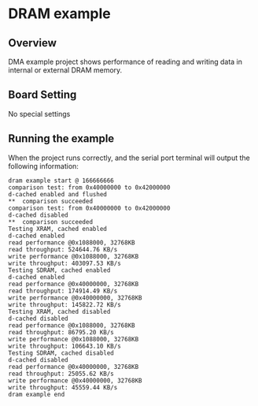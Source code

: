 # DRAM example
## Overview

DMA example project shows performance of reading and writing data in internal or external DRAM memory.

## Board Setting

No special settings

## Running the example

When the project runs correctly, and the serial port terminal will output the following information:
```
dram example start @ 166666666
comparison test: from 0x40000000 to 0x42000000
d-cached enabled and flushed
**  comparison succeeded
comparison test: from 0x40000000 to 0x42000000
d-cached disabled
**  comparison succeeded
Testing XRAM, cached enabled
d-cached enabled
read performance @0x1088000, 32768KB
read throughput: 524644.76 KB/s
write performance @0x1088000, 32768KB
write throughput: 403097.53 KB/s
Testing SDRAM, cached enabled
d-cached enabled
read performance @0x40000000, 32768KB
read throughput: 174914.49 KB/s
write performance @0x40000000, 32768KB
write throughput: 145822.72 KB/s
Testing XRAM, cached disabled
d-cached disabled
read performance @0x1088000, 32768KB
read throughput: 86795.20 KB/s
write performance @0x1088000, 32768KB
write throughput: 106643.10 KB/s
Testing SDRAM, cached disabled
d-cached disabled
read performance @0x40000000, 32768KB
read throughput: 25055.62 KB/s
write performance @0x40000000, 32768KB
write throughput: 45559.44 KB/s
dram example end

```